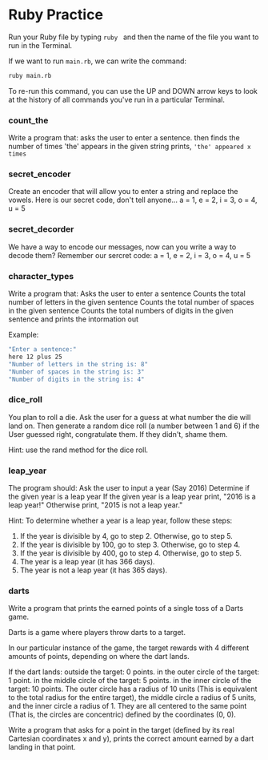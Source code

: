 # Ruby Practice

Run your Ruby file by typing `ruby ` and then the name of the file you want to run in the Terminal.

If we want to run `main.rb`, we can write the command:

```bash
ruby main.rb
```

To re-run this command, you can use the UP and DOWN arrow keys to look at the history of all commands you've run in a particular Terminal.

### count_the

Write a program that: 
  asks the user to enter a sentence.
  then finds the number of times 'the' appears in the given string
  prints, `'the' appeared x times`

### secret_encoder

Create an encoder that will allow you to enter a string and replace the vowels.
  Here is our secret code, don't tell anyone... a = 1, e = 2, i = 3, o = 4, u = 5

### secret_decorder

We have a way to encode our messages, now can you write a way to decode them? 
  Remember our sercret code: a = 1, e = 2, i = 3, o = 4, u = 5

### character_types

Write a program that:
  Asks the user to enter a sentence
  Counts the total number of letters in the given sentence
  Counts the total number of spaces in the given sentence
  Counts the total numbers of digits in the given sentence
  and prints the intormation out

Example:
```bash
"Enter a sentence:"
here 12 plus 25
"Number of letters in the string is: 8"
"Number of spaces in the string is: 3"
"Number of digits in the string is: 4"
```
### dice_roll

You plan to roll a die.
Ask the user for a guess at what number the die will land on.
Then generate a random dice roll (a number between 1 and 6)
 if the User guessed right, congratulate them. If they didn't, shame them.

Hint: use the rand method for the dice roll.

### leap_year

The program should:
  Ask the user to input a year (Say 2016)
  Determine if the given year is a leap year
  If the given year is a leap year print, "2016 is a leap year!"
  Otherwise print, "2015 is not a leap year."

Hint:
  To determine whether a year is a leap year, follow these steps:

  1. If the year is divisible by 4, go to step 2. Otherwise, go to step 5.
  2. If the year is divisible by 100, go to step 3. Otherwise, go to step 4.
  3. If the year is divisible by 400, go to step 4. Otherwise, go to step 5.
  4. The year is a leap year (it has 366 days).
  5. The year is not a leap year (it has 365 days).

### darts

Write a program that prints the earned points of a single toss of a Darts game.

Darts is a game where players throw darts to a target.

In our particular instance of the game, the target rewards with 4 different amounts of points,
 depending on where the dart lands.

If the dart lands:
 outside the target: 0 points.
 in the outer circle of the target: 1 point.
 in the middle circle of the target: 5 points.
 in the inner circle of the target: 10 points.
 The outer circle has a radius of 10 units
   (This is equivalent to the total radius for the entire target),
   the middle circle a radius of 5 units, and the inner circle a radius of 1.
   They are all centered to the same point (That is, the circles are concentric) defined by the coordinates (0, 0).

Write a program that asks for a point in the target
 (defined by its real Cartesian coordinates x and y),
 prints the correct amount earned by a dart landing in that point.

        